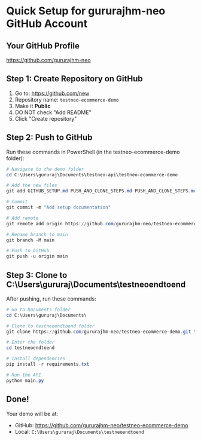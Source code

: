 # Quick Setup for gururajhm-neo GitHub Account

## Your GitHub Profile
https://github.com/gururajhm-neo

## Step 1: Create Repository on GitHub

1. Go to: https://github.com/new
2. Repository name: `testneo-ecommerce-demo`
3. Make it **Public**
4. DO NOT check "Add README"
5. Click "Create repository"

## Step 2: Push to GitHub

Run these commands in PowerShell (in the testneo-ecommerce-demo folder):

```powershell
# Navigate to the demo folder
cd C:\Users\gururaj\Documents\testneo-api\testneo-ecommerce-demo

# Add the new files
git add GITHUB_SETUP.md PUSH_AND_CLONE_STEPS.md PUSH_AND_CLONE_STEPS.md

# Commit
git commit -m "Add setup documentation"

# Add remote
git remote add origin https://github.com/gururajhm-neo/testneo-ecommerce-demo.git

# Rename branch to main
git branch -M main

# Push to GitHub
git push -u origin main
```

## Step 3: Clone to C:\Users\gururaj\Documents\testneoendtoend

After pushing, run these commands:

```powershell
# Go to Documents folder
cd C:\Users\gururaj\Documents\

# Clone to testneoendtoend folder
git clone https://github.com/gururajhm-neo/testneo-ecommerce-demo.git testneoendtoend

# Enter the folder
cd testneoendtoend

# Install dependencies
pip install -r requirements.txt

# Run the API
python main.py
```

## Done!

Your demo will be at:
- GitHub: https://github.com/gururajhm-neo/testneo-ecommerce-demo
- Local: `C:\Users\gururaj\Documents\testneoendtoend`

